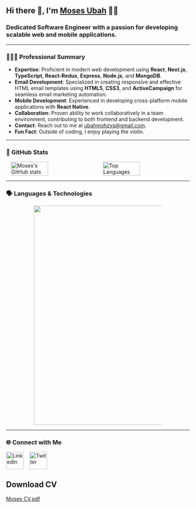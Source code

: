 ## Hi there 👋, I'm [Moses Ubah](https://www.upwork.com/freelancers/~012163040271b5c61c) 👦🏽

### Dedicated Software Engineer with a passion for developing scalable web and mobile applications.

---

### 👨🏽‍💻 Professional Summary
- **Expertise**: Proficient in modern web development using **React**, **Next.js**, **TypeScript**, **React-Redux**, **Express**, **Node.js**, and **MongoDB**.
- **Email Development**: Specialized in creating responsive and effective HTML email templates using **HTML5**, **CSS3**, and **ActiveCampaign** for seamless email marketing automation.
- **Mobile Development**: Experienced in developing cross-platform mobile applications with **React Native**.
- **Collaboration**: Proven ability to work collaboratively in a team environment, contributing to both frontend and backend development.
- **Contact**: Reach out to me at [ubahmohzys@gmail.com](mailto:ubahmohzys@gmail.com).
- **Fun Fact**: Outside of coding, I enjoy playing the violin.

---

### 🚀 GitHub Stats
<div style="display: flex; justify-content: space-around;">
  <img src="https://github-readme-stats.vercel.app/api?username=mohzys23&count_private=true&show_icons=true&theme=default&hide_border=true" alt="Moses's GitHub stats" width="45%"/>
  <img src="https://github-readme-stats.vercel.app/api/top-langs/?username=mohzys23&layout=compact&theme=default&hide_border=true" alt="Top Languages" width="45%"/>
</div>

---

### 🗣️ Languages & Technologies
<div align="center">
  <img src="https://cr-skills-chart-widget.azurewebsites.net/api/api?username=mohzys23" width="600px" style="max-width: 70%; margin: auto; display: block;"/>
</div>

---

### 🌐 Connect with Me

<div style="display: flex; gap: 1rem; align-items: center;">
  <a href="https://www.linkedin.com/in/mosesubah/" target="_blank">
    <img src="https://github.com/mohzys23/mohzys23/assets/39748749/009db4c0-6d88-4630-a9e9-a18975b0a18c" alt="LinkedIn" width="48" height="48"/>
  </a>
  
  <a href="https://twitter.com/Mohzys233" target="_blank">
    <img src="https://github.com/mohzys23/mohzys23/assets/39748749/65f4c499-3b8e-47b0-9ac1-9f8e2dfe982d" alt="Twitter" width="48" height="48"/>
  </a>
</div>


## Download CV
[Moses CV.pdf](https://github.com/mohzys23/mohzys23/files/15341414/Moses.CV.pdf)
